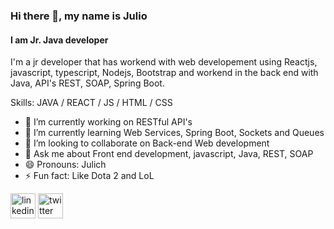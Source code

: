 
### Hi there 👋, my name is Julio
#### I am Jr. Java developer
<!-- ![I am Jr. Java developer](https://github.com/jinunez-s/jinunez-s/blob/main/image2.jpg)-->

I'm a jr developer that has workend with web developement using Reactjs, javascript, typescript, Nodejs, Bootstrap and workend in the back end with Java, API's REST, SOAP, Spring Boot. 

Skills: JAVA / REACT / JS / HTML / CSS

- 🔭 I’m currently working on RESTful API's 
- 🌱 I’m currently learning Web Services, Spring Boot, Sockets and Queues 
- 👯 I’m looking to collaborate on Back-end Web development 
- 💬 Ask me about Front end development, javascript, Java, REST, SOAP 
- 😄 Pronouns: Julich 
- ⚡ Fun fact: Like Dota 2 and LoL 


[<img src='https://cdn.jsdelivr.net/npm/simple-icons@3.0.1/icons/linkedin.svg' alt='linkedin' height='40'>](https://www.linkedin.com/in/julionun-ez/)  [<img src='https://cdn.jsdelivr.net/npm/simple-icons@3.0.1/icons/twitter.svg' alt='twitter' height='40'>](https://twitter.com/_julionr)  


<!--- 👋 Hi there, I’m Julio Nuñez | @jinunez-s
- 👀 I am a engineer with a passion for the Java ecosystem
- 🌱 I'm currently learing Maven, Spring, Spring Boot for develop REST APIs.
- 💞️ I’m looking to collaborate on projects such as Software development & Web development where I can show my skills in Java, JavaScript using Reactjs and Nodejs. 
- 📫 How to reach me, please you can reach me in my linkedin profile as Julio Nuñez, url: www.linkedin.com/in/julionun-ez
--->
<!---
riverawush/riverawush is a ✨ special ✨ repository because its `README.md` (this file) appears on your GitHub profile.
You can click the Preview link to take a look at your changes.
--->
